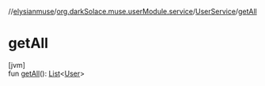 //[elysianmuse](../../../index.md)/[org.darkSolace.muse.userModule.service](../index.md)/[UserService](index.md)/[getAll](get-all.md)

# getAll

[jvm]\
fun [getAll](get-all.md)(): [List](https://kotlinlang.org/api/latest/jvm/stdlib/kotlin.collections/-list/index.html)&lt;[User](../../org.darkSolace.muse.userModule.model/-user/index.md)&gt;
